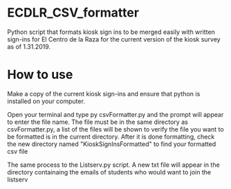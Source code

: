 # ECDLR_CSV_formatter
Python script that formats kiosk sign ins to be merged easily with written sign-ins for El Centro de la Raza for the current version of the kiosk survey as of 1.31.2019. 


# How to use
Make a copy of the current kiosk sign-ins and ensure that python is installed on your computer. 

Open your terminal and type py csvFormatter.py and the prompt will appear to enter the file name. The file must be in the same directory as csvFormatter.py, a list of the files will be shown to verify the file you want to be formatted is in the current directory.
After it is done formatting, check the new directory named "KioskSignInsFormatted" to find your formatted csv file

The same process to the Listserv.py script. A new txt file will appear in the directory containaing the emails of students who would want to join the listserv

